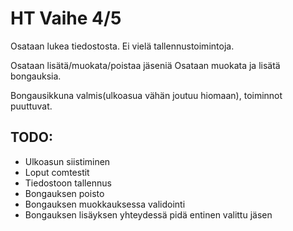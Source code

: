 # HT Vaihe 4/5

Osataan lukea tiedostosta.
Ei vielä tallennustoimintoja.

Osataan lisätä/muokata/poistaa jäseniä
Osataan muokata ja lisätä bongauksia.

Bongausikkuna valmis(ulkoasua vähän joutuu hiomaan), toiminnot puuttuvat.

## TODO:

- Ulkoasun siistiminen
- Loput comtestit
- Tiedostoon tallennus
- Bongauksen poisto
- Bongauksen muokkauksessa validointi
- Bongauksen lisäyksen yhteydessä pidä entinen valittu jäsen